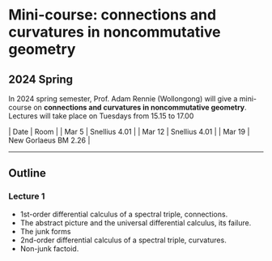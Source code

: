# Mini-course: connections and curvatures in noncommutative geometry

## 2024 Spring

In 2024 spring semester, Prof. Adam Rennie (Wollongong) will give a mini-course on **connections and curvatures in noncommutative geometry**. Lectures will take place on Tuesdays from 15.15 to 17.00

|  Date   | Room | 
| Mar 5 | Snellius 4.01 |
| Mar 12 | Snellius 4.01 |
| Mar 19 | New Gorlaeus BM 2.26 | 

---

## Outline

### Lecture 1

- 1st-order differential calculus of a spectral triple, connections.
- The abstract picture and the universal differential calculus, its failure.
- The junk forms
- 2nd-order differential calculus of a spectral triple, curvatures.
- Non-junk factoid.
